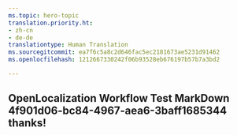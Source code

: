 ```yaml
---
ms.topic: hero-topic
translation.priority.ht:
- zh-cn
- de-de
translationtype: Human Translation
ms.sourcegitcommit: ea7f6c5a8c2d646fac5ec2181673ae5231d91462
ms.openlocfilehash: 1212667330242f06b93528eb676197b57b7a3bd2

---
```

## OpenLocalization Workflow Test MarkDown 4f901d06-bc84-4967-aea6-3baff1685344 thanks!



<!--HONumber=Jul16_HO4-->


